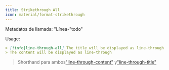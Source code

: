 ```yaml
---
title: Strikethrough All
icon: material/format-strikethrough
---
```


Metadatos de llamada: "Línea-"todo"

Usage:

```md
> [!info|line-through-all] The title will be displayed as line-through
> The content will be displayed as line-through
```
> Shorthand para ambos["line-through-content"](../content-styling/page-13.md)
> y["line-through-title"](../title-styling/page-23.md)

